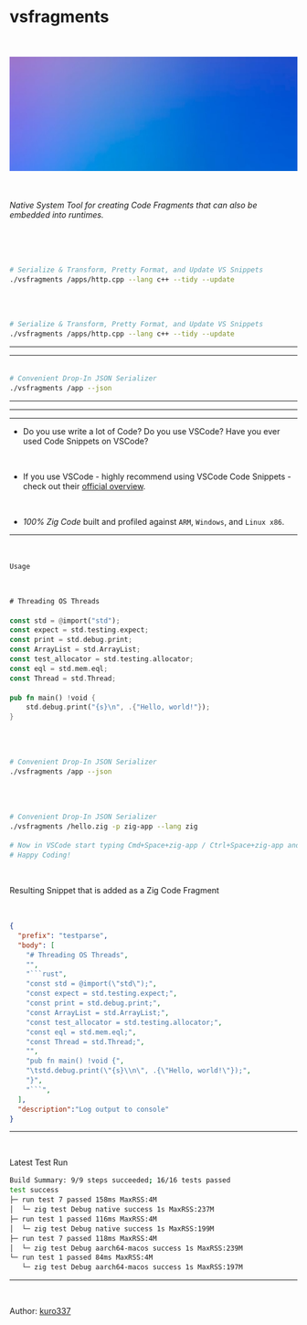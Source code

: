 # vsfragments

<br/>
<br/>

<div align="center">
  <img alt="Kotlin logo" height="200px" src="assets/readme_bg.jpg">
</div>

<br/>
<br/>

_Native System Tool for creating Code Fragments that can also be embedded into runtimes._

<br/>
<br/>


```bash

# Serialize & Transform, Pretty Format, and Update VS Snippets 
./vsfragments /apps/http.cpp --lang c++ --tidy --update

```

<br/>


```bash

# Serialize & Transform, Pretty Format, and Update VS Snippets 
./vsfragments /apps/http.cpp --lang c++ --tidy --update

```

<hr/>
<hr/>

```bash

# Convenient Drop-In JSON Serializer 
./vsfragments /app --json

```

<hr/>
<hr/>

<hr/>

- Do you use write a lot of Code? Do you use VSCode? Have you ever used Code Snippets on VSCode?

<br/>

- If you use VSCode - highly recommend using VSCode Code Snippets - check out their [official overview](https://code.visualstudio.com/docs/editor/userdefinedsnippets).


<br/>



- _100% Zig Code_ built and profiled against `ARM`, `Windows`, and `Linux x86`.

<hr/>

<br/>

`Usage`

<br/>

```rust
# Threading OS Threads

const std = @import("std");
const expect = std.testing.expect;
const print = std.debug.print;
const ArrayList = std.ArrayList;
const test_allocator = std.testing.allocator;
const eql = std.mem.eql;
const Thread = std.Thread;

pub fn main() !void {
    std.debug.print("{s}\n", .{"Hello, world!"});
}
```

<br/>


```bash

# Convenient Drop-In JSON Serializer 
./vsfragments /app --json

```

<br/>


```bash

# Convenient Drop-In JSON Serializer 
./vsfragments /hello.zig -p zig-app --lang zig

# Now in VSCode start typing Cmd+Space+zig-app / Ctrl+Space+zig-app and the Code Fragment gets Pasted!
# Happy Coding!
```

<br/>


Resulting Snippet that is added as a Zig Code Fragment 
  
<br/>

```json
{
  "prefix": "testparse",
  "body": [
    "# Threading OS Threads",
    "",
    "```rust",
    "const std = @import(\"std\");",
    "const expect = std.testing.expect;",
    "const print = std.debug.print;",
    "const ArrayList = std.ArrayList;",
    "const test_allocator = std.testing.allocator;",
    "const eql = std.mem.eql;",
    "const Thread = std.Thread;",
    "",
    "pub fn main() !void {",
    "\tstd.debug.print(\"{s}\\n\", .{\"Hello, world!\"});",
    "}",
    "```",
  ],
  "description":"Log output to console"
}

```

<hr/>
<br/>

Latest Test Run

```bash
Build Summary: 9/9 steps succeeded; 16/16 tests passed
test success
├─ run test 7 passed 158ms MaxRSS:4M
│  └─ zig test Debug native success 1s MaxRSS:237M
├─ run test 1 passed 116ms MaxRSS:4M
│  └─ zig test Debug native success 1s MaxRSS:199M
├─ run test 7 passed 118ms MaxRSS:4M
│  └─ zig test Debug aarch64-macos success 1s MaxRSS:239M
└─ run test 1 passed 84ms MaxRSS:4M
   └─ zig test Debug aarch64-macos success 1s MaxRSS:197M
```

<hr/>
<br/>

Author: [kuro337](https://github.com/kuro337)